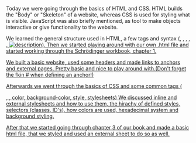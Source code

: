 Today we were going through the  basics of HTML and CSS.
HTML builds the "Body" or "Skeleton" of a website, whereas CSS is used for styling what is visible.
JavaScript was also briefly mentioned, as tool to make objects interactive or give functionality to the website.

We learned the general structure used in HTML, a few tags and syntax (<!DOCTYPE html>, <html>, <head>, <body>, <a href="#target" id="linkid">, <img src="pic.jpg" alt="description" />).
Then we started playing around with our own .html file and started working through the Schrödinger workbook, chapter 1.

We built a basic website, used some headers and made links to anchors and external pages. Pretty basic and nice to play around with.(Don't forget the fkin # when defining an anchor!)



Afterwards we went through the basics of CSS and some common tags (<p>, <span>, color, background-color, style, stylesheets)
We discussed inline and external stylesheets and how to use them, the hirachy of defined styles, selectors (classes, ID's), how colors are used, hexadecimal system and background styling.

After that we started going through chapter 3 of our book and made a basic html file, that we styled and used an  external sheet to do so as well.